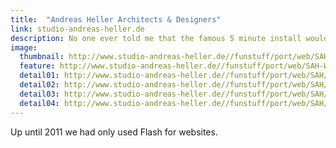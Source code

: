 ```yaml
---
title:  "Andreas Heller Architects & Designers"
link: studio-andreas-heller.de
description: No one ever told me that the famous 5 minute install would be the most frustrating 5 minutes of my life.
image:
  thumbnail: http://www.studio-andreas-heller.de//funstuff/port/web/SAH-Web-Responsive-thumb.jpg
  feature: http://www.studio-andreas-heller.de//funstuff/port/web/SAH-Web-Responsive.jpg
  detail01: http://www.studio-andreas-heller.de//funstuff/port/web/SAH/SAH-Details-01.jpg
  detail02: http://www.studio-andreas-heller.de//funstuff/port/web/SAH/SAH-Details-02.jpg
  detail03: http://www.studio-andreas-heller.de//funstuff/port/web/SAH/SAH-Details-03.jpg
  detail04: http://www.studio-andreas-heller.de//funstuff/port/web/SAH/SAH-Details-04.jpg
---
```

Up until 2011 we had only used Flash for websites.
